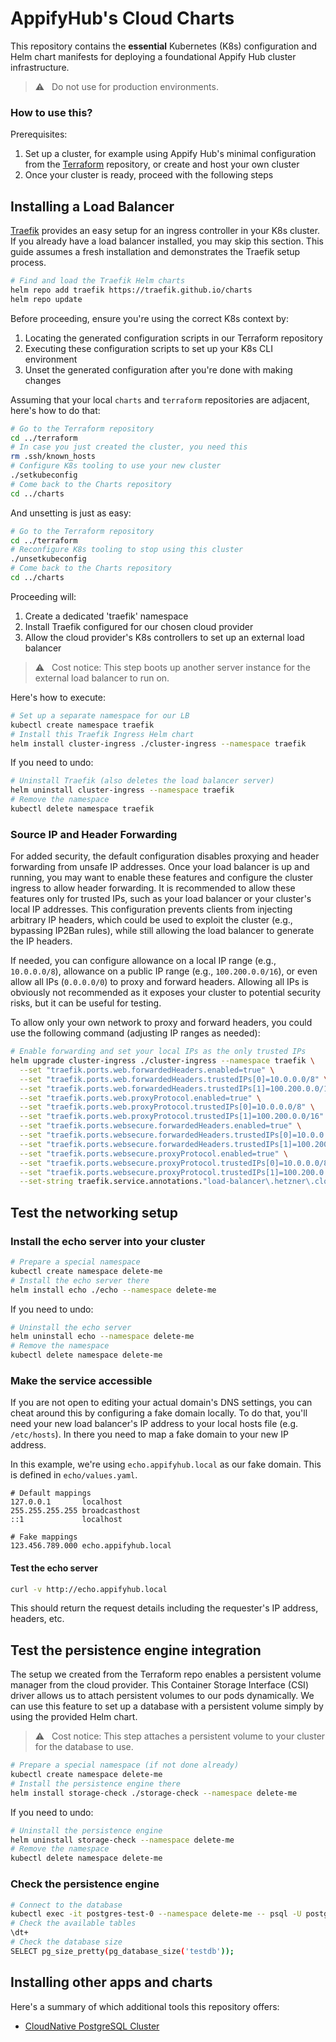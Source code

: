 # AppifyHub's Cloud Charts

This repository contains the **essential** Kubernetes (K8s) configuration and Helm chart manifests for deploying a foundational Appify Hub cluster infrastructure.

> ⚠️ &nbsp; Do not use for production environments.

### How to use this?

Prerequisites:

  1. Set up a cluster, for example using Appify Hub's minimal configuration from the [Terraform](https://github.com/appifyhub/terraform) repository, or create and host your own cluster
  2. Once your cluster is ready, proceed with the following steps

## Installing a Load Balancer

[Traefik](https://traefik.io/solutions/kubernetes-ingress) provides an easy setup for an ingress controller in your K8s cluster. If you already have a load balancer installed, you may skip this section. This guide assumes a fresh installation and demonstrates the Traefik setup process.

```bash
# Find and load the Traefik Helm charts
helm repo add traefik https://traefik.github.io/charts
helm repo update
```

Before proceeding, ensure you're using the correct K8s context by:

  1. Locating the generated configuration scripts in our Terraform repository
  1. Executing these configuration scripts to set up your K8s CLI environment
  1. Unset the generated configuration after you're done with making changes

Assuming that your local `charts` and `terraform` repositories are adjacent, here's how to do that:

```bash
# Go to the Terraform repository
cd ../terraform
# In case you just created the cluster, you need this
rm .ssh/known_hosts
# Configure K8s tooling to use your new cluster
./setkubeconfig
# Come back to the Charts repository
cd ../charts
```

And unsetting is just as easy:

```bash
# Go to the Terraform repository
cd ../terraform
# Reconfigure K8s tooling to stop using this cluster
./unsetkubeconfig
# Come back to the Charts repository
cd ../charts
```

Proceeding will:

  1. Create a dedicated 'traefik' namespace
  1. Install Traefik configured for our chosen cloud provider
  1. Allow the cloud provider's K8s controllers to set up an external load balancer

> ⚠️ &nbsp; Cost notice: This step boots up another server instance for the external load balancer to run on.

Here's how to execute:

```bash
# Set up a separate namespace for our LB
kubectl create namespace traefik
# Install this Traefik Ingress Helm chart
helm install cluster-ingress ./cluster-ingress --namespace traefik
```

If you need to undo:

```bash
# Uninstall Traefik (also deletes the load balancer server)
helm uninstall cluster-ingress --namespace traefik
# Remove the namespace
kubectl delete namespace traefik
```

### Source IP and Header Forwarding

For added security, the default configuration disables proxying and header forwarding from unsafe IP addresses.
Once your load balancer is up and running, you may want to enable these features and configure the cluster ingress
to allow header forwarding. It is recommended to allow these features only for trusted IPs, such as your load
balancer or your cluster's local IP addresses. This configuration prevents clients from injecting arbitrary IP
headers, which could be used to exploit the cluster (e.g., bypassing IP2Ban rules), while still allowing the
load balancer to generate the IP headers.

If needed, you can configure allowance on a local IP range (e.g., `10.0.0.0/8`), allowance on a public IP range
(e.g., `100.200.0.0/16`), or even allow all IPs (`0.0.0.0/0`) to proxy and forward headers. Allowing all IPs is
obviously not recommended as it exposes your cluster to potential security risks, but it can be useful for testing.

To allow only your own network to proxy and forward headers,
you could use the following command (adjusting IP ranges as needed):

```bash
# Enable forwarding and set your local IPs as the only trusted IPs
helm upgrade cluster-ingress ./cluster-ingress --namespace traefik \
  --set "traefik.ports.web.forwardedHeaders.enabled=true" \
  --set "traefik.ports.web.forwardedHeaders.trustedIPs[0]=10.0.0.0/8" \
  --set "traefik.ports.web.forwardedHeaders.trustedIPs[1]=100.200.0.0/16" \
  --set "traefik.ports.web.proxyProtocol.enabled=true" \
  --set "traefik.ports.web.proxyProtocol.trustedIPs[0]=10.0.0.0/8" \
  --set "traefik.ports.web.proxyProtocol.trustedIPs[1]=100.200.0.0/16" \
  --set "traefik.ports.websecure.forwardedHeaders.enabled=true" \
  --set "traefik.ports.websecure.forwardedHeaders.trustedIPs[0]=10.0.0.0/8" \
  --set "traefik.ports.websecure.forwardedHeaders.trustedIPs[1]=100.200.0.0/16" \
  --set "traefik.ports.websecure.proxyProtocol.enabled=true" \
  --set "traefik.ports.websecure.proxyProtocol.trustedIPs[0]=10.0.0.0/8" \
  --set "traefik.ports.websecure.proxyProtocol.trustedIPs[1]=100.200.0.0/16" \
  --set-string traefik.service.annotations."load-balancer\.hetzner\.cloud/uses-proxyprotocol"=true
```

## Test the networking setup

### Install the echo server into your cluster

```bash
# Prepare a special namespace
kubectl create namespace delete-me
# Install the echo server there
helm install echo ./echo --namespace delete-me
```

If you need to undo:

```bash
# Uninstall the echo server
helm uninstall echo --namespace delete-me
# Remove the namespace
kubectl delete namespace delete-me
```

### Make the service accessible

If you are not open to editing your actual domain's DNS settings, you can cheat around this by configuring a fake domain locally. To do that, you'll need your new load balancer's IP address to your local hosts file (e.g. `/etc/hosts`). In there you need to map a fake domain to your new IP address.

In this example, we're using `echo.appifyhub.local` as our fake domain. This is defined in `echo/values.yaml`.

```console
# Default mappings
127.0.0.1       localhost
255.255.255.255 broadcasthost
::1             localhost

# Fake mappings
123.456.789.000 echo.appifyhub.local
```

#### Test the echo server

```bash
curl -v http://echo.appifyhub.local
```

This should return the request details including the requester's IP address, headers, etc.

## Test the persistence engine integration

The setup we created from the Terraform repo enables a persistent volume manager from the cloud provider.
This Container Storage Interface (CSI) driver allows us to attach persistent volumes to our pods dynamically.
We can use this feature to set up a database with a persistent volume simply by using the provided Helm chart.

> ⚠️ &nbsp; Cost notice: This step attaches a persistent volume to your cluster for the database to use.

```bash
# Prepare a special namespace (if not done already)
kubectl create namespace delete-me
# Install the persistence engine there
helm install storage-check ./storage-check --namespace delete-me
```

If you need to undo:

```bash
# Uninstall the persistence engine
helm uninstall storage-check --namespace delete-me
# Remove the namespace
kubectl delete namespace delete-me
```

### Check the persistence engine

```bash
# Connect to the database
kubectl exec -it postgres-test-0 --namespace delete-me -- psql -U postgres testdb
# Check the available tables
\dt+
# Check the database size
SELECT pg_size_pretty(pg_database_size('testdb'));
```

## Installing other apps and charts

Here's a summary of which additional tools this repository offers:

  - [CloudNative PostgreSQL Cluster](./postgres-cluster/README.md)
